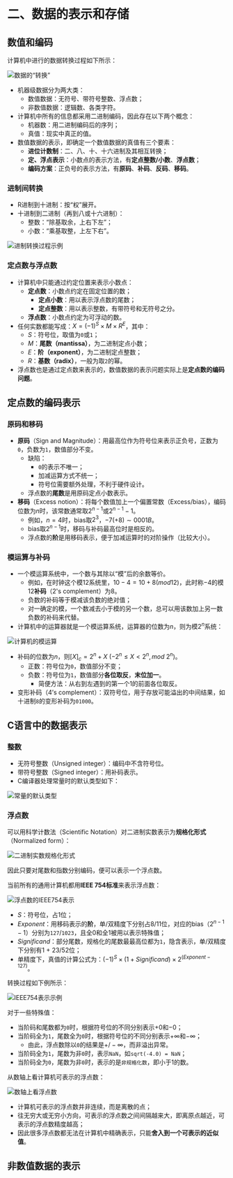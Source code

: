 # 二、数据的表示和存储

## 数值和编码

计算机中进行的数据转换过程如下所示：

![数据的“转换”](https://raw.githubusercontent.com/Hugsy19/Picbed/master/img/20210404233659.png)

- 机器级数据分为两大类：
  - 数值数据：无符号、带符号整数、浮点数；
  - 非数值数据：逻辑数、各类字符。
- 计算机中所有的信息都采用二进制编码，因此存在以下两个概念：
  - 机器数：用二进制编码后的序列；
  - 真值：现实中真正的值。
- 数值数据的表示，即确定一个数值数据的真值有三个要素：
  - **进位计数制**：二、八、十、十六进制及其相互转换；
  - **定、浮点表示**：小数点的表示方法，有**定点整数/小数**、**浮点数**； 
  - **编码方案**：正负号的表示方法，有**原码**、**补码**、**反码**、**移码**。

### 进制间转换

- R进制到十进制：按“权”展开。
- 十进制到二进制（再到八或十六进制）：
  - 整数：“除基取余，上右下左”；
  - 小数：“乘基取整，上左下右”。

![进制转换过程示例](https://raw.githubusercontent.com/Hugsy19/Picbed/master/img/20210405104052.png)

### 定点数与浮点数

- 计算机中只能通过约定位置来表示小数点：
  - **定点数**：小数点约定在固定位置的数；
    - **定点小数**：用以表示浮点数的尾数；
    - **定点整数**：用以表示整数，有带符号和无符号之分。
  - **浮点数**：小数点约定为可浮动的数。
- 任何实数都能写成：$X = (-1)^S \times M \times R^E$，其中：
  - $S$：符号位，取值为`0`或`1`；
  - $M$：**尾数（mantissa）**，为二进制定点小数；
  - $E$：**阶（exponent）**，为二进制定点整数；
  - $R$：**基数（radix）**，一般为取`2`的幂。 
- 浮点数也是通过定点数来表示的，数值数据的表示问题实际上是**定点数的编码问题**。
  
## 定点数的编码表示

### 原码和移码

- **原码**（Sign and Magnitude）：用最高位作为符号位来表示正负号，正数为`0`，负数为`1`，数值部分不变。
  - 缺陷：
    - `0`的表示不唯一；
    - 加减运算方式不统一；
    - 符号位需要额外处理，不利于硬件设计。
  - 浮点数的**尾数**是用原码定点小数表示。
- **移码**（Excess notion）：将每个数值加上一个偏置常数（Excess/bias），编码位数为$n$时，该常数通常取$2^{n-1}$或$2^{n-1} - 1$。
  - 例如，$n=4$时，bias取$2^3$，$-7 (+8) \sim 0001B$。
  - bias取$2^{n-1}$时，移码与补码最高位时是相反的。
  - 浮点数的**阶**是用移码表示，便于加减运算时的对阶操作（比较大小）。

### 模运算与补码

- 一个模运算系统中，一个数与其除以“模”后的余数等价。
  - 例如，在时钟这个模12系统里，$10 - 4 = 10 + 8 (mod 12)$，此时称$-4$的模12**补码**（2's complement）为$8$。
  - 负数的补码等于模减该负数的绝对值；
  - 对一确定的模，一个数减去小于模的另一个数，总可以用该数加上另一数负数的补码来代替。
- 计算机中的运算器就是一个模运算系统，运算器的位数为$n$，则为模$2^n$系统：

![计算机的模运算](https://raw.githubusercontent.com/Hugsy19/Picbed/master/img/20210405124728.png)

- 补码的位数为$n$，则$[X]_c = 2^n + X \ (-2^n \le X \lt 2^n, mod \ 2^n)$。
  - 正数：符号位为`0`，数值部分不变；
  - 负数：符号位为`1`，数值部分**各位取反**，**末位加一**。
    - 简便方法：从右到左遇到的第一个1的前面各位取反。
- 变形补码（4’s complement）：双符号位，用于存放可能溢出的中间结果，如十进制`8`的变形补码为`01000`。
  
## C语言中的数据表示

### 整数

- 无符号整数（Unsigned integer）：编码中不含符号位。
- 带符号整数（Signed integer）：用补码表示。
- C编译器处理常量时的默认类型如下：

![常量的默认类型](https://raw.githubusercontent.com/Hugsy19/Picbed/master/img/20210405154639.png)

### 浮点数

可以用科学计数法（Scientific Notation）对二进制实数表示为**规格化形式**（Normalized form）：

![二进制实数规格化形式](https://raw.githubusercontent.com/Hugsy19/Picbed/master/img/20210405160123.png)

因此只要对尾数和指数分别编码，便可以表示一个浮点数。

当前所有的通用计算机都用**IEEE 754标准**来表示浮点数：

![浮点数的IEEE754表示](https://raw.githubusercontent.com/Hugsy19/Picbed/master/img/20210405161956.png)

- $S$：符号位，占1位；
- $Exponent$：用移码表示的**阶**，单/双精度下分别占8/11位，对应的bias（$2^{n-1} - 1$）分别为`127`/`1023`，且全0和全1被用以表示特殊值；
- $Significand$：部分尾数，规格化的尾数最最高位都为`1`，隐含表示，单/双精度下分别有1 + 23/52位；
- 单精度下，真值的计算公式为：$(-1)^S \times (1 + Significand) \times 2 ^(Exponent - 127)$。

转换过程如下例所示：

![IEEE754表示示例](https://raw.githubusercontent.com/Hugsy19/Picbed/master/img/20210405164406.png)

对于一些特殊值：
- 当阶码和尾数都为`0`时，根据符号位的不同分别表示$+0$和$-0$；
- 当阶码全为`1`，尾数全为`0`时，根据符号位的不同分别表示$+\infty$和$-\infty$；
  - 由此，浮点数除以`0`的结果是$+/-\infty$，而非溢出异常。
- 当阶码全为`1`，尾数为非`0`时，表示`NaN`，如`sqrt(-4.0) = NaN`；
- 当阶码全为`0`，尾数为非`0`时，表示的是`非规格化数`，即小于1的数。

从数轴上看计算机可表示的浮点数：

![数轴上看浮点数](https://raw.githubusercontent.com/Hugsy19/Picbed/master/img/20210405170523.png)

- 计算机可表示的浮点数并非连续，而是离散的点；
- 往无穷大或无穷小方向，可表示的浮点数之间间隔越来大，即离原点越近，可表示的浮点数精度越高； 
- 因此很多浮点数都无法在计算机中精确表示，只能**舍入到一个可表示的近似值**。

## 非数值数据的表示